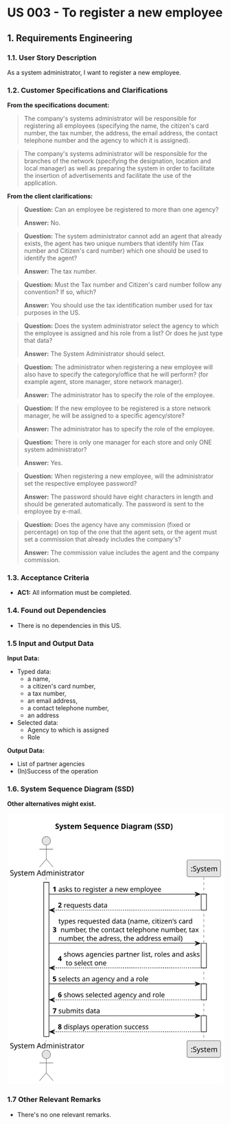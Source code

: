 # US 003 - To register a new employee 

## 1. Requirements Engineering


### 1.1. User Story Description


As a system administrator, I want to register a new employee.



### 1.2. Customer Specifications and Clarifications 


**From the specifications document:**

>	The company's systems administrator will be responsible for registering all employees (specifying the name, the citizen's card number, the tax number, the address, the email address, the contact telephone number and the agency to which it is assigned).

>	The company's systems administrator will be responsible for the branches of the network (specifying the designation, location and local manager) as well as preparing the system in order to facilitate the insertion of advertisements and facilitate the use of the application.


**From the client clarifications:**


> **Question:** Can an employee be registered to more than one agency?
>
> **Answer:** No.



> **Question:** The system administrator cannot add an agent that already exists, the agent has two unique numbers that identify him (Tax number and Citizen's card number) which one should be used to identify the agent?
>
> **Answer:** The tax number.



> **Question:** Must the Tax number and Citizen's card number follow any convention? If so, which?
>
> **Answer:** You should use the tax identification number used for tax purposes in the US.




> **Question:** Does the system administrator select the agency to which the employee is assigned and his role from a list? Or does he just type that data?
>
> **Answer:** The System Administrator should select.



> **Question:** The administrator when registering a new employee will also have to specify the category/office that he will perform? (for example agent, store manager, store network manager).
> 
> **Answer:** The administrator has to specify the role of the employee.



> **Question:**  If the new employee to be registered is a store network manager, he will be assigned to a specific agency/store?
> 
> **Answer:** The administrator has to specify the role of the employee.
 
 
 
> **Question:**  There is only one manager for each store and only ONE system administrator?
>
> **Answer:** Yes.
 
 
 
> **Question:**  When registering a new employee, will the administrator set the respective employee password?
> 
> **Answer:** The password should have eight characters in length and should be generated automatically. The password is sent to the employee by e-mail.



> **Question:** Does the agency have any commission (fixed or percentage) on top of the one that the agent sets, or the agent must set a commission that already includes the company's?
>
> **Answer:** The commission value includes the agent and the company commission.


### 1.3. Acceptance Criteria


* **AC1:** All information must be completed.
 


### 1.4. Found out Dependencies


* There is no dependencies in this US.

### 1.5 Input and Output Data


**Input Data:**

* Typed data:
	* a name, 
	* a citizen's card number,
	* a tax number,
	* an email address,
	* a contact telephone number,
    * an address
* Selected data:
	* Agency to which is assigned
    * Role 


**Output Data:**

* List of partner agencies
* (In)Success of the operation

### 1.6. System Sequence Diagram (SSD)

**Other alternatives might exist.**


![System Sequence Diagram - Alternative One](svg/us003-system-sequence-diagram.svg)


### 1.7 Other Relevant Remarks

* There's no one relevant remarks.
